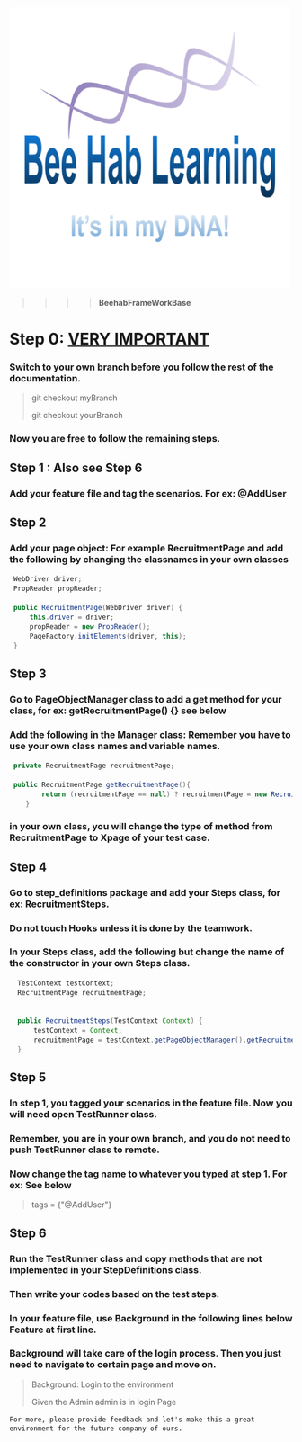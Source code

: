 ![alt text](src/main/resources/assets/images/logo.png)

> > > > **BeehabFrameWorkBase**
> 
# Step 0: <ins>VERY IMPORTANT<ins>

### Switch to your own branch before you follow the rest of the documentation.
> git checkout myBranch
> 
> git checkout yourBranch

### Now you are free to follow the remaining steps.

## Step 1 : Also see Step 6

### Add your feature file and tag the scenarios. For ex: @AddUser

## Step 2

### Add your page object: For example RecruitmentPage and add the following by changing the classnames in your own classes

   ```java
    WebDriver driver;
    PropReader propReader;

    public RecruitmentPage(WebDriver driver) {
        this.driver = driver;
        propReader = new PropReader();
        PageFactory.initElements(driver, this);
    }
   ```  
 ## Step 3
 
 ### Go to PageObjectManager class to add a get method for your class, for ex: getRecruitmentPage() {} see below
 ### Add the following in the Manager class: Remember you have to use your own class names and variable names.
 
```java
 private RecruitmentPage recruitmentPage;
 
 public RecruitmentPage getRecruitmentPage(){
		return (recruitmentPage == null) ? recruitmentPage = new RecruitmentPage(driver) : recruitmentPage;
	}
 ``` 
  ### in your own class, you will change the type of method from RecruitmentPage to Xpage of your test case.
  
  
  ## Step 4
  
  ### Go to step_definitions package and add your Steps class, for ex: RecruitmentSteps. 
  ### Do not touch Hooks unless it is done by the teamwork.
  ### In your Steps class, add the following but change the name of the constructor in your own Steps class.
  
  ```java
    TestContext testContext;
    RecruitmentPage recruitmentPage;


    public RecruitmentSteps(TestContext Context) {
        testContext = Context;
        recruitmentPage = testContext.getPageObjectManager().getRecruitmentPage();
    }
  ```
  ## Step 5
  
  ### In step 1, you tagged your scenarios in the feature file. Now you will need open TestRunner class.
  
  ### Remember, you are in your own branch, and you do not need to push TestRunner class to remote.
  
  ### Now change the tag name to whatever you typed at step 1. For ex: See below
  
  > tags = {"@AddUser"}
  
  
  ## Step 6
  
  ### Run the TestRunner class and copy methods that are not implemented in your StepDefinitions class.
  
  ### Then write your codes based on the test steps.
  
  ### In your feature file, use Background in the following lines below Feature at first line.
  ### Background will take care of the login process. Then you just need to navigate to certain page and move on.
  
 > Background: Login to the environment
 > 
 > Given the Admin admin is in login Page
  
 
    
    For more, please provide feedback and let's make this a great environment for the future company of ours.
  
  
  
 
 
